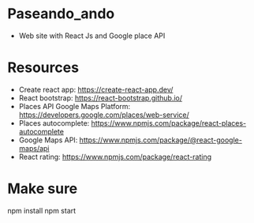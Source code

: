 # Paseando_ando
- Web site with React Js and Google place API

# Resources
- Create react app: https://create-react-app.dev/
- React bootstrap: https://react-bootstrap.github.io/
- Places API Google Maps Platform: https://developers.google.com/places/web-service/
- Places autocomplete: https://www.npmjs.com/package/react-places-autocomplete
- Google Maps API: https://www.npmjs.com/package/@react-google-maps/api
- React rating: https://www.npmjs.com/package/react-rating

# Make sure
npm install
npm start
